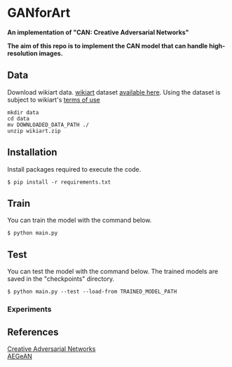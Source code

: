 # GANforArt
**An implementation of "CAN: Creative Adversarial Networks"**  

**The aim of this repo is to implement the CAN model that can handle high-resolution images.**


## Data
Download wikiart data. [wikiart](https://www.wikiart.org/) dataset 
[available here](https://github.com/cs-chan/ArtGAN/tree/master/WikiArt%20Dataset). 
Using the dataset is subject to wikiart's [terms of use](https://www.wikiart.org/en/terms-of-use)
~~~
mkdir data
cd data
mv DOWNLOADED_DATA_PATH ./
unzip wikiart.zip
~~~

## Installation
Install packages required to execute the code.  
~~~
$ pip install -r requirements.txt
~~~

## Train
You can train the model with the command below.
~~~
$ python main.py
~~~

## Test
You can test the model with the command below.
The trained models are saved in the "checkpoints" directory.  
~~~
$ python main.py --test --load-from TRAINED_MODEL_PATH
~~~

### Experiments


## References
[Creative Adversarial Networks](https://github.com/mlberkeley/Creative-Adversarial-Networks)  
[AEGeAN](https://github.com/tymokvo/AEGeAN)
